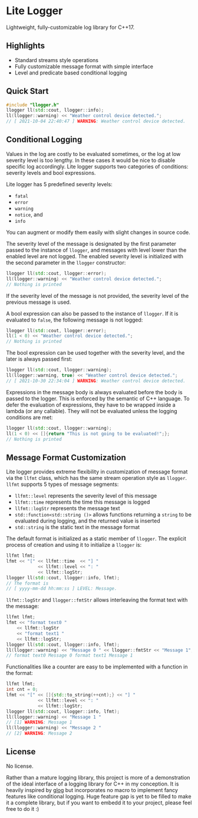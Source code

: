 # Lite Logger
Lightweight, fully-customizable log library for C++17.

## Highlights
* Standard streams style operations
* Fully customizable message format with simple interface
* Level and predicate based conditional logging

## Quick Start
``` c++
#include "llogger.h"
llogger ll(std::cout, llogger::info);
ll(llogger::warning) << "Weather control device detected.";
// [ 2021-10-04 22:40:47 ] WARNING: Weather control device detected.
```

## Conditional Logging
Values in the log are costly to be evaluated sometimes, or the log at low severity level is too lengthy. In these cases it would be nice to disable specific log accordingly. Lite logger supports two categories of conditions: severity levels and bool expressions. 

Lite logger has 5 predefined severity levels:
* `fatal`
* `error`
* `warning`
* `notice`, and
* `info`

You can augment or modify them easily with slight changes in source code.

The severity level of the message is designated by the first parameter passed to the instance of `llogger`, and messages with level lower than the enabled level are not logged. The enabled severity level is initialized with the second parameter in the `llogger` constructor:
``` c++
llogger ll(std::cout, llogger::error);
ll(llogger::warning) << "Weather control device detected.";
// Nothing is printed
```
If the severity level of the message is not provided, the severity level of the previous message is used.

A bool expression can also be passed to the instance of `llogger`. If it is evaluated to `false`, the following message is not logged:

``` c++
llogger ll(std::cout, llogger::error);
ll(1 < 0) << "Weather control device detected.";
// Nothing is printed
```

The bool expression can be used together with the severity level, and the later is always passed first:

``` c++
llogger ll(std::cout, llogger::warning);
ll(llogger::warning, true) << "Weather control device detected.";
// [ 2021-10-30 22:34:04 ] WARNING: Weather control device detected.
```

Expressions in the message body is always evaluated before the body is passed to the logger. This is enforced by the semantic of C++ language. To defer the evaluation of expressions, they have to be wrapped inside a lambda (or any callable). They will not be evaluated unless the logging conditions are met:

``` c++
llogger ll(std::cout, llogger::warning);
ll(1 < 0) << []{return "This is not going to be evaluated!";};
// Nothing is printed
```

## Message Format Customization
Lite logger provides extreme flexibility in customization of message format via the `llfmt` class, which has the same stream operation style as `llogger`. `llfmt` supports 5 types of message segments:
* `llfmt::level` represents the severity level of this message
* `llfmt::time` represents the time this message is logged
* `llfmt::logStr` represents the message text
* `std::function<std::string ()>` allows functions returning a `string` to be evaluated during logging, and the returned value is inserted
* `std::string` is the static text in the message format

The default format is initialized as a static member of `llogger`. The explicit process of creation and using it to initialize a `llogger` is:
``` c++
llfmt lfmt;
lfmt << "[" << llfmt::time  << "] "
            << llfmt::level << ": "
            << llfmt::logStr;
llogger ll(std::cout, llogger::info, lfmt);
// The format is
// [ yyyy-mm-dd hh:mm:ss ] LEVEL: Message.
```
`llfmt::logStr` and  `llogger::fmtStr` allows interleaving the format text with the message:
``` c++
llfmt lfmt;
lfmt << "format text0 " 
    << llfmt::logStr 
    << "format text1 " 
    << llfmt::logStr;
llogger ll(std::cout, llogger::info, lfmt);
ll(llogger::warning) << "Message 0 " << llogger::fmtStr << "Message 1";
// format text0 Message 0 format text1 Message 1
```
Functionalities like a counter are easy to be implemented with a function in the format:
``` c++
llfmt lfmt;
int cnt = 0;
lfmt << "[" << []{std::to_string(++cnt);} << "] "
            << llfmt::level << ": "
            << llfmt::logStr;
llogger ll(std::cout, llogger::info, lfmt);
ll(llogger::warning) << "Message 1 "
// [1] WARNING: Message 1
ll(llogger::warning) << "Message 2 "
// [2] WARNING: Message 2
```


## License
No license.

Rather than a mature logging library, this project is more of a demonstration of the ideal interface of a logging library for C++ in my conception. It is heavily inspired by [glog](https://github.com/google/glog) but incorporates no macro to implement fancy features like conditional logging. Huge feature gap is yet to be filled to make it a complete library, but if you want to embedd it to your project, please feel free to do it :)